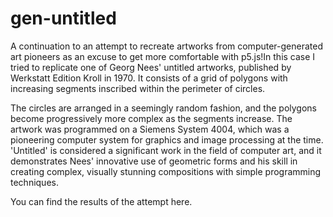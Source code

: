 # gen-untitled

A continuation to an attempt to recreate artworks from computer-generated art pioneers as an excuse to get more comfortable with p5.js!In this case I tried to replicate one of Georg Nees' untitled artworks, published by Werkstatt Edition Kroll in 1970. It consists of a grid of polygons with increasing segments inscribed within the perimeter of circles. 

The circles are arranged in a seemingly random fashion, and the polygons become progressively more complex as the segments increase. The artwork was programmed on a Siemens System 4004, which was a pioneering computer system for graphics and image processing at the time. 'Untitled' is considered a significant work in the field of computer art, and it demonstrates Nees' innovative use of geometric forms and his skill in creating complex, visually stunning compositions with simple programming techniques.

You can find the results of the attempt here.
